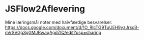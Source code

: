 # JSFlow2Aflevering
Mine læringsmål noter med halvfærdige besvarelser: https://docs.google.com/document/d/1O_RlcTG9TuUEH9yzJrscB-mVSVGg3gGMJRwaqAgdZIQ/edit?usp=sharing
